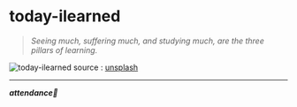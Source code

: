 # today-ilearned

> *Seeing much, suffering much, and studying much, are the three pillars of learning.*

![today-ilearned](https://images.unsplash.com/photo-1531053270060-6643c8e70e8f "today-ilearned")
source : [unsplash](https://unsplash.com)

---

___attendance🌿___



